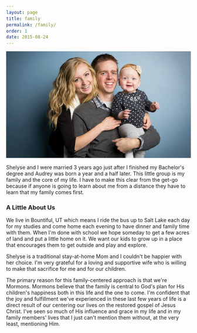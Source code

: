 ```yaml
---
layout: page
title: family
permalink: /family/
order: 1
date: 2015-08-24
---
```



<img src="/images/the-fam.png" alt="The Fam" class="img-responsive">

<p class="lead">
Shelyse and I were married 3 years ago just after I finished my Bachelor's degree and Audrey was born a year and a half later. This little group is my family and the core of my life. I have to make this clear from the get-go because if anyone is going to learn about me from a distance they have to learn that my family comes first.
</p>



### A Little About Us

We live in Bountiful, UT which means I ride the bus up to Salt Lake each day for my studies and come home each evening to have dinner and family time with them. When I'm done with school we hope someday to get a few acres of land and put a little home on it. We want our kids to grow up in a place that encourages them to get outside and play and explore.

Shelyse is a traditional stay-at-home Mom and I couldn't be happier with her choice. I'm very grateful for a loving and supportive wife who is willing to make that sacrifice for me and for our children.

The primary reason for this family-centered approach is that we're Mormons. Mormons believe that the family is central to God's plan for His children's happiness both in this life and the one to come. I'm confident that the joy and fulfillment we've experienced in these last few years of life is a direct result of our centering our lives on the restored gospel of Jesus Christ. I've seen so much of His influence and grace in my life and in my family members' lives that I just can't mention them without, at the very least, mentioning Him.
